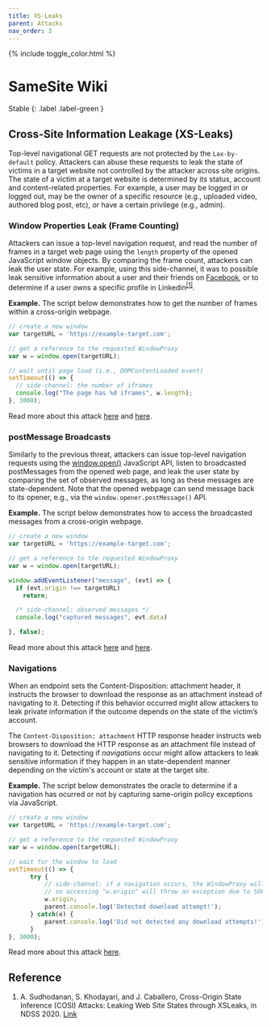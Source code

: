 ```yaml
---
title: XS-Leaks
parent: Attacks
nav_order: 3
---
```


{% include toggle_color.html %}

# SameSite Wiki

Stable
{: .label .label-green }

## Cross-Site Information Leakage (XS-Leaks)

Top-level navigational GET requests are not protected by the `Lax-by-default` policy. Attackers can abuse these requests to leak the state of victims in a target website not controlled by the attacker across site origins. The state of a victim at a target website is determined by its status, account and content-related properties. For example, a user may be logged in or logged out, may be the owner of a specific resource (e.g., uploaded video, authored blog post, etc), or have a certain privilege (e.g., admin). 


### Window Properties Leak (Frame Counting)

Attackers can issue a top-level navigation request, and read the number of frames in a target web page using the `length` property of the opened JavaScript window objects. By comparing the frame count, attackers can leak the user state. For example, using this side-channel, it was to possible leak sensitive information about a user and their friends on [Facebook](https://www.imperva.com/blog/facebook-privacy-bug/), or to determine if a user owns a specific profile in Linkedin<sup>[\[1\]](#references)</sup>.


**Example.** The script below demonstrates how to get the number of frames within a cross-origin webpage. 

```javascript
// create a new window
var targetURL = 'https://example-target.com';

// get a reference to the requested WindowProxy
var w = window.open(targetURL);

// wait until page load (i.e., DOMContentLoaded event)
setTimeout(() => {
  // side-channel: the number of iframes
  console.log("The page has %d iframes", w.length);
}, 3000);

```

Read more about this attack [here](https://xsleaks.dev/docs/attacks/frame-counting/) and [here](https://publications.cispa.saarland/3329/1/COSI.pdf).


### postMessage Broadcasts

Similarly to the previous threat, attackers can issue top-level navigation requests using the [window.open()](https://developer.mozilla.org/en-US/docs/Web/API/Window/open) JavaScript API, listen to broadcasted postMessages from the opened web page, and leak the user state by comparing the set of observed messages, as long as these messages are state-dependent. Note that the opened webpage can send message back to its opener, e.g., via the `window.opener.postMessage()` API.

**Example.** The script below demonstrates how to access the broadcasted messages from a cross-origin webpage. 

```javascript
// create a new window
var targetURL = 'https://example-target.com';

// get a reference to the requested WindowProxy
var w = window.open(targetURL);

window.addEventListener("message", (evt) => {
  if (evt.origin !== targetURL)
    return;

  /* side-channel: observed messages */
  console.log("captured messages", evt.data)

}, false);

```


Read more about this attack [here](https://xsleaks.dev/docs/attacks/postmessage-broadcasts/) and [here](https://publications.cispa.saarland/3329/1/COSI.pdf).


### Navigations

When an endpoint sets the Content-Disposition: attachment header, it instructs the browser to download the response as an attachment instead of navigating to it. Detecting if this behavior occurred might allow attackers to leak private information if the outcome depends on the state of the victim’s account.

The `Content-Disposition: attachment` HTTP response header instructs web browsers to download the HTTP response as an attachment file instead of navigating to it. Detecting if *navigations* occur might allow attackers to leak sensitive information if they happen in an state-dependent manner depending on the victim's account or state at the target site. 

**Example.** The script below demonstrates the oracle to determine if a navigation has ocurred or not by capturing same-origin policy exceptions via JavaScript. 

```javascript
// create a new window
var targetURL = 'https://example-target.com';

// get a reference to the requested WindowProxy
var w = window.open(targetURL);

// wait for the window to load
setTimeout(() => {
      try {
          // side-channel: if a navigation occurs, the WindowProxy will be cross-origin,
          // so accessing "w.origin" will throw an exception due to SOP
          w.origin;
          parent.console.log('Detected download attempt!');
      } catch(e) {
          parent.console.log('Did not detected any download attempts!');
      }
}, 3000);

```

Read more about this attack [here](https://xsleaks.dev/docs/attacks/frame-counting/).


## Reference

1. A. Sudhodanan, S. Khodayari, and J. Caballero, Cross-Origin State Inference (COSI) Attacks: Leaking Web Site States through XSLeaks, in NDSS 2020. [Link](https://publications.cispa.saarland/3329/1/COSI.pdf)




